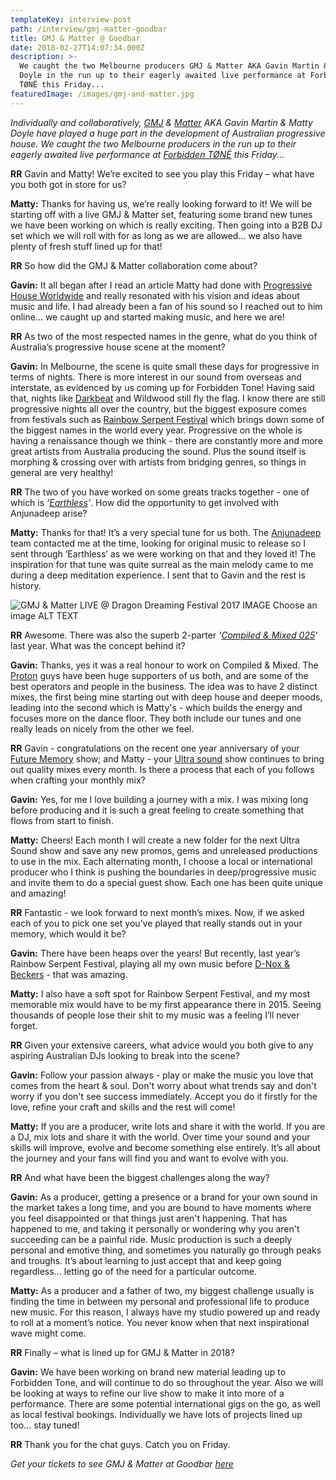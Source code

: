 ```yaml
---
templateKey: interview-post
path: /interview/gmj-matter-goodbar
title: GMJ & Matter @ Goodbar
date: 2018-02-27T14:07:34.000Z
description: >-
  We caught the two Melbourne producers GMJ & Matter AKA Gavin Martin & Matty
  Doyle in the run up to their eagerly awaited live performance at Forbidden
  TØNË this Friday... 
featuredImage: /images/gmj-and-matter.jpg
---
```


_Individually and collaboratively, [GMJ](https://www.facebook.com/gmjmusic/) & [Matter](https://www.facebook.com/matterlive/) AKA Gavin Martin & Matty Doyle have played a huge part in the development of Australian progressive house. We caught the two Melbourne producers in the run up to their eagerly awaited live performance at [Forbidden TØNË](https://www.facebook.com/forbiddentone/) this Friday..._

**RR** Gavin and Matty! We’re excited to see you play this Friday – what have you both got in store for us?

**Matty:** Thanks for having us, we’re really looking forward to it! We will be starting off with a live GMJ & Matter set, featuring some brand new tunes we have been working on which is really exciting. Then going into a B2B DJ set which we will roll with for as long as we are allowed... we also have plenty of fresh stuff lined up for that!

**RR** So how did the GMJ & Matter collaboration come about?

**Gavin:** It all began after I read an article Matty had done with [Progressive House Worldwide](https://www.facebook.com/progressivehouseworldwide/) and really resonated with his vision and ideas about music and life. I had already been a fan of his sound so I reached out to him online... we caught up and started making music, and here we are!

**RR** As two of the most respected names in the genre, what do you think of Australia’s progressive house scene at the moment?

**Gavin:** In Melbourne, the scene is quite small these days for progressive in terms of nights. There is more interest in our sound from overseas and interstate, as evidenced by us coming up for Forbidden Tone! Having said that, nights like [Darkbeat](https://www.facebook.com/Darkbeat.fanpage/) and Wildwood still fly the flag. I know there are still progressive nights all over the country, but the biggest exposure comes from festivals such as [Rainbow Serpent Festival](https://www.facebook.com/rainbowHQ/) which brings down some of the biggest names in the world every year. Progressive on the whole is having a renaissance though we think - there are constantly more and more great artists from Australia producing the sound. Plus the sound itself is morphing & crossing over with artists from bridging genres, so things in general are very healthy!

**RR** The two of you have worked on some greats tracks together - one of which is _‘[Earthless](https://www.beatport.com/track/earthless-extended-mix/9776490)’_. How did the opportunity to get involved with Anjunadeep arise?

**Matty:** Thanks for that! It’s a very special tune for us both. The [Anjunadeep](https://www.facebook.com/anjunadeep/) team contacted me at the time, looking for original music to release so I sent through ‘Earthless’ as we were working on that and they loved it! The inspiration for that tune was quite surreal as the main melody came to me during a deep meditation experience. I sent that to Gavin and the rest is history.

![GMJ & Matter LIVE @ Dragon Dreaming Festival 2017     IMAGE Choose an image ALT TEXT](/images/dragon-dreaming-festival-2017.jpg)

**RR** Awesome. There was also the superb 2-parter _‘[Compiled & Mixed 025](https://www.beatport.com/release/gmj-and-matter/2159002)’_ last year. What was the concept behind it?

**Gavin:** Thanks, yes it was a real honour to work on Compiled & Mixed. The [Proton](https://www.facebook.com/proton.music.label/) guys have been huge supporters of us both, and are some of the best operators and people in the business. The idea was to have 2 distinct mixes, the first being mine starting out with deep house and deeper moods, leading into the second which is Matty's - which builds the energy and focuses more on the dance floor. They both include our tunes and one really leads on nicely from the other we feel.

**RR** Gavin - congratulations on the recent one year anniversary of your [Future Memory](https://www.protonradio.com/shows/781/future-memory) show; and Matty - your [Ultra sound](https://www.protonradio.com/shows/745/ultra-sound) show continues to bring out quality mixes every month. Is there a process that each of you follows when crafting your monthly mix?

**Gavin:** Yes, for me I love building a journey with a mix. I was mixing long before producing and it is such a great feeling to create something that flows from start to finish.

**Matty:** Cheers! Each month I will create a new folder for the next Ultra Sound show and save any new promos, gems and unreleased productions to use in the mix. Each alternating month, I choose a local or international producer who I think is pushing the boundaries in deep/progressive music and invite them to do a special guest show. Each one has been quite unique and amazing!

**RR** Fantastic - we look forward to next month’s mixes. Now, if we asked each of you to pick one set you’ve played that really stands out in your memory, which would it be?

**Gavin:** There have been heaps over the years! But recently, last year’s Rainbow Serpent Festival, playing all my own music before [D-Nox & Beckers](https://www.facebook.com/dnoxandbeckers/) - that was amazing.

**Matty:** I also have a soft spot for Rainbow Serpent Festival, and my most memorable mix would have to be my first appearance there in 2015. Seeing thousands of people lose their shit to my music was a feeling I’ll never forget.

**RR** Given your extensive careers, what advice would you both give to any aspiring Australian DJs looking to break into the scene?

**Gavin:** Follow your passion always - play or make the music you love that comes from the heart & soul. Don't worry about what trends say and don't worry if you don't see success immediately. Accept you do it firstly for the love, refine your craft and skills and the rest will come!

**Matty:** If you are a producer, write lots and share it with the world. If you are a DJ, mix lots and share it with the world. Over time your sound and your skills will improve, evolve and become something else entirely. It’s all about the journey and your fans will find you and want to evolve with you.

**RR** And what have been the biggest challenges along the way?

**Gavin:** As a producer, getting a presence or a brand for your own sound in the market takes a long time, and you are bound to have moments where you feel disappointed or that things just aren't happening. That has happened to me, and taking it personally or wondering why you aren't succeeding can be a painful ride. Music production is such a deeply personal and emotive thing, and sometimes you naturally go through peaks and troughs. It’s about learning to just accept that and keep going regardless... letting go of the need for a particular outcome.

**Matty:** As a producer and a father of two, my biggest challenge usually is finding the time in between my personal and professional life to produce new music. For this reason, I always have my studio powered up and ready to roll at a moment’s notice. You never know when that next inspirational wave might come.

**RR** Finally – what is lined up for GMJ & Matter in 2018?

**Gavin:** We have been working on brand new material leading up to Forbidden Tone, and will continue to do so throughout the year. Also we will be looking at ways to refine our live show to make it into more of a performance. There are some potential international gigs on the go, as well as local festival bookings. Individually we have lots of projects lined up too... stay tuned!

**RR** Thank you for the chat guys. Catch you on Friday.

_Get your tickets to see GMJ & Matter at Goodbar [here](https://events.ticketbooth.com.au/event/GMJ-Matter)_
